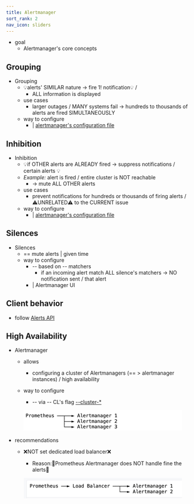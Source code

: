 ```yaml
---
title: Alertmanager
sort_rank: 2
nav_icon: sliders
---
```


* goal
  * Alertmanager's core concepts

## Grouping

* Grouping
  * 💡alerts' SIMILAR nature -> fire 1! notification💡 /
    * ALL information is displayed
  * use cases
    * larger outages / MANY systems fail -> hundreds to thousands of alerts are fired SIMULTANEOUSLY
  * way to configure
    * | [alertmanager's configuration file](configuration.md)

## Inhibition

* Inhibition
  * 💡if OTHER alerts are ALREADY fired -> suppress notifications / certain alerts 💡
  * _Example:_ alert is fired / entire cluster is NOT reachable
    * -> mute ALL OTHER alerts
  * use cases
    * prevent notifications for hundreds or thousands of firing alerts / ⚠️UNRELATED⚠️ to the CURRENT issue
  * way to configure
    * | [alertmanager's configuration file](configuration.md)

## Silences

* Silences
  * == mute alerts | given time
  * way to configure
    * -- based on -- matchers
      * if an incoming alert match ALL silence's matchers -> NO notification sent / that alert
    * | Alertmanager UI

## Client behavior

* follow [Alerts API](alerts_api.md)

## High Availability

* Alertmanager
  * allows
    * configuring a cluster of Alertmanagers (== > alertmanager instances) / high availability
  * way to configure
    * -- via -- CL's flag [--cluster-*](https://github.com/prometheus/alertmanager#high-availability)
    
    ![](static/correctHA.png)

* recommendations
  * ❌NOT set dedicated load balancer❌
    * Reason:🧠Prometheus Alertmanager does NOT handle fine the alerts🧠

    ![](static/incorrectHA.png)
